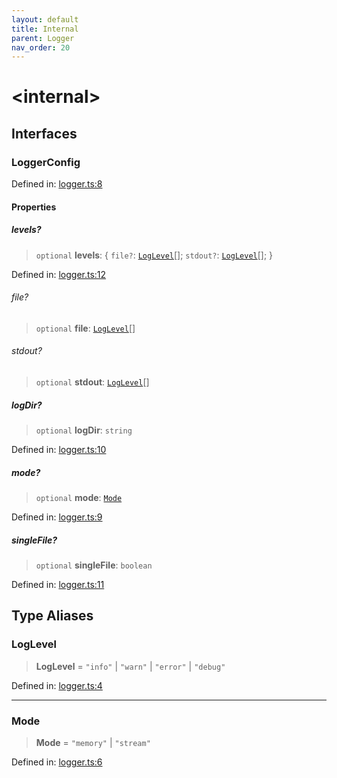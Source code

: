 ```yaml
---
layout: default
title: Internal
parent: Logger
nav_order: 20
---
```


# \<internal\>

## Interfaces

### LoggerConfig

Defined in: [logger.ts:8](https://github.com/react18-tools/git-json-resolver/blob/dc8d77b61daa61f118acc2f74e260f814fc055fe/lib/src/logger.ts#L8)

#### Properties

##### levels?

> `optional` **levels**: \{ `file?`: [`LogLevel`](#loglevel)[]; `stdout?`: [`LogLevel`](#loglevel)[]; \}

Defined in: [logger.ts:12](https://github.com/react18-tools/git-json-resolver/blob/dc8d77b61daa61f118acc2f74e260f814fc055fe/lib/src/logger.ts#L12)

###### file?

> `optional` **file**: [`LogLevel`](#loglevel)[]

###### stdout?

> `optional` **stdout**: [`LogLevel`](#loglevel)[]

##### logDir?

> `optional` **logDir**: `string`

Defined in: [logger.ts:10](https://github.com/react18-tools/git-json-resolver/blob/dc8d77b61daa61f118acc2f74e260f814fc055fe/lib/src/logger.ts#L10)

##### mode?

> `optional` **mode**: [`Mode`](#mode-1)

Defined in: [logger.ts:9](https://github.com/react18-tools/git-json-resolver/blob/dc8d77b61daa61f118acc2f74e260f814fc055fe/lib/src/logger.ts#L9)

##### singleFile?

> `optional` **singleFile**: `boolean`

Defined in: [logger.ts:11](https://github.com/react18-tools/git-json-resolver/blob/dc8d77b61daa61f118acc2f74e260f814fc055fe/lib/src/logger.ts#L11)

## Type Aliases

### LogLevel

> **LogLevel** = `"info"` \| `"warn"` \| `"error"` \| `"debug"`

Defined in: [logger.ts:4](https://github.com/react18-tools/git-json-resolver/blob/dc8d77b61daa61f118acc2f74e260f814fc055fe/lib/src/logger.ts#L4)

---

### Mode

> **Mode** = `"memory"` \| `"stream"`

Defined in: [logger.ts:6](https://github.com/react18-tools/git-json-resolver/blob/dc8d77b61daa61f118acc2f74e260f814fc055fe/lib/src/logger.ts#L6)

